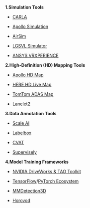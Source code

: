 **1.Simulation Tools**  
   - [CARLA](https://carla.org)  

   - [Apollo Simulation](https://apollo.auto)  
   
   - [AirSim](https://github.com/Microsoft/AirSim)  
   
   - [LGSVL Simulator](https://www.lgsvlsimulator.com)  
   
   - [ANSYS VRXPERIENCE](https://www.ansys.com/products/electronics/ansys-vrxperience)  


​**2.High-Definition (HD) Mapping Tools**  
   - [Apollo HD Map](https://apollo.auto)  
   
   - [HERE HD Live Map](https://www.here.com)  
   
   - [TomTom ADAS Map](https://www.tomtom.com)  
   
   - [Lanelet2](https://github.com/fzi-forschungszentrum-informatik/Lanelet2)  


**3.Data Annotation Tools**  
   - [Scale AI](https://scale.com)  
   
   - [Labelbox](https://labelbox.com)  
   
   - [CVAT](https://cvat.org)  
   
   - [Supervisely](https://supervisely.com) 

**4.Model Training Frameworks**  
   - [NVIDIA DriveWorks & TAO Toolkit](https://developer.nvidia.com/drive)  
   
   - [TensorFlow](https://www.tensorflow.org)/[PyTorch Ecosystem](https://pytorch.org)
   
   - [MMDetection3D](https://github.com/open-mmlab/mmdetection3d)  
   
   - [Horovod](https://github.com/horovod/horovod)  
